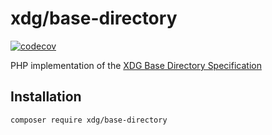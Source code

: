 # xdg/base-directory

[![codecov](https://codecov.io/gh/php-xdg/base-directory/branch/main/graph/badge.svg?token=9J51T4A6S8)](https://codecov.io/gh/php-xdg/base-directory)

PHP implementation of the [XDG Base Directory Specification](https://specifications.freedesktop.org/basedir-spec/basedir-spec-latest.html)

## Installation

```sh
composer require xdg/base-directory
```


